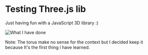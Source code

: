 # Testing Three.js lib

Just having fun with a JavaScript 3D library :)

![What I have done](https://user-images.githubusercontent.com/45668148/159177181-634c1b1a-0914-4176-bb7a-f648b46b9234.gif)

Note: The torus make no sense for the context but I decided keep it  because It's the first thing i have learned.
